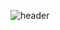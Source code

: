 ![header](https://capsule-render.vercel.app/api?type=wave&color=FFCCCC&height=200&section=header&text=YOUR%20LIKE&fontSize=90&stroke=CC9999)
